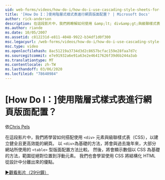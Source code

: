 ```yaml
---
uid: web-forms/videos/how-do-i/how-do-i-use-cascading-style-sheets-for-web-page-layout
title: '[How Do I：]使用階層式樣式表進行網頁版面配置？ | Microsoft Docs'
author: rick-anderson
description: 在這段影片中，我們將瞭解如何使用 &amp;lt; div&amp;gt;與級聯樣式表（CSS）結合的元素，可建立健全且更高效能的 web p 。
ms.author: riande
ms.date: 10/05/2007
ms.assetid: c812231d-e811-4048-9922-b34df1d0f300
msc.legacyurl: /web-forms/videos/how-do-i/how-do-i-use-cascading-style-sheets-for-web-page-layout
msc.type: video
ms.openlocfilehash: 8ac51219a3734d3d2c8657bcfac159e28faa7d7c
ms.sourcegitcommit: e7e91932a6e91a63e2e46417626f39d6b244a3ab
ms.translationtype: MT
ms.contentlocale: zh-TW
ms.lasthandoff: 03/06/2020
ms.locfileid: "78640984"
---
```

# <a name="how-do-i-use-cascading-style-sheets-for-web-page-layout"></a>[How Do I：]使用階層式樣式表進行網頁版面配置？

依[Chris Pels](https://twitter.com/chrispels)

在這段影片中，我們將學習如何搭配使用 `<div>` 元素與級聯樣式表（CSS），以建立健全且更高效能的網頁。 以 `<div>`為基礎的方法，將會與過去幾年來，大部分網站所使用的 `<table>` 型版面配置方法比較。 然後，將會顯示數個以 CSS 為基礎的方法，範圍從絕對位置到浮動元素。 我們也會學習使用 CSS 將結構化 HTML 從設計中分離出來的優點。

[&#9654;觀看影片（29分鐘）](https://channel9.msdn.com/Blogs/ASP-NET-Site-Videos/how-do-i-use-cascading-style-sheets-for-web-page-layout)
